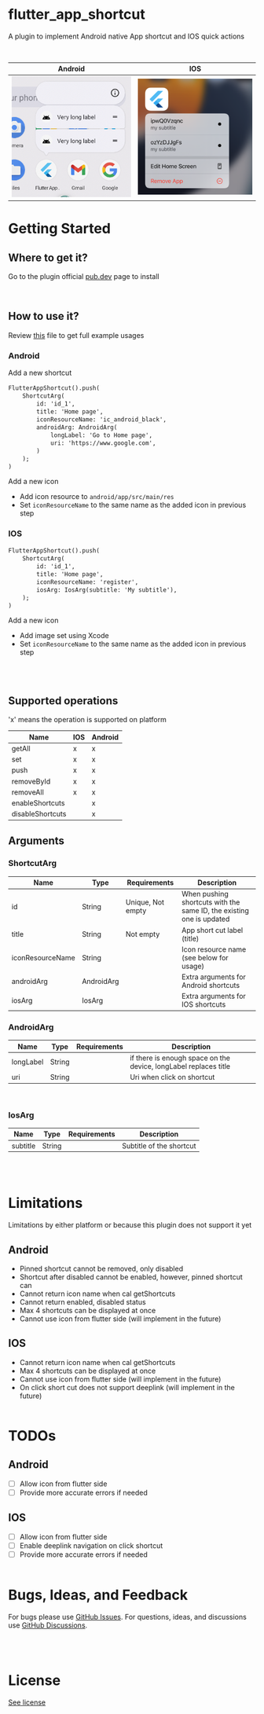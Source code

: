 # flutter_app_shortcut

A plugin to implement Android native App shortcut and IOS quick actions

<br>

Android          | IOS
:-------------------------:|:-------------------------:
![](/asset/android_shortcut.png)  |  ![](/asset/ios_shortcut.png)


# Getting Started

## Where to get it?
Go to the plugin official [pub.dev](https://pub.dev/packages/flutter_app_shortcut) page to install

<br>

## How to use it?

Review [this](/example/lib/main.dart) file to get full example usages

### Android
Add a new shortcut

```
FlutterAppShortcut().push(
    ShortcutArg(
        id: 'id_1',
        title: 'Home page',
        iconResourceName: 'ic_android_black',
        androidArg: AndroidArg(
            longLabel: 'Go to Home page',
            uri: 'https://www.google.com',
        )
    );
)
```

Add a new icon
- Add icon resource to `android/app/src/main/res`
- Set `iconResourceName` to the same name as the added icon in previous step

### IOS
```
FlutterAppShortcut().push(
    ShortcutArg(
        id: 'id_1',
        title: 'Home page',
        iconResourceName: 'register',
        iosArg: IosArg(subtitle: 'My subtitle'),
    );
)
```
Add a new icon
- Add image set using Xcode
- Set `iconResourceName` to the same name as the added icon in previous step


<br><br>

## Supported operations

'x' means the operation is supported on platform

| Name  | IOS | Android |
| ------------- | ------------- |  ------------- |
| getAll  |  x  |  x  | 
| set | x | x | 
| push | x | x | 
| removeById | x | x | 
| removeAll | x | x | 
| enableShortcuts |  | x | 
| disableShortcuts |  | x | 
## Arguments

### ShortcutArg
| Name  | Type | Requirements | Description |
| ------------- | ------------- |  ------------- | ------------- |
| id  |  String  |  Unique, Not empty  | When pushing shortcuts with the same ID, the existing one is updated |
| title | String |  Not empty | App short cut label (title) | 
| iconResourceName | String |  | Icon resource name (see below for usage) |
| androidArg | AndroidArg |  | Extra arguments for Android shortcuts |
| iosArg | IosArg |  | Extra arguments for IOS shortcuts |

### AndroidArg
| Name  | Type | Requirements | Description |
| ------------- | ------------- |  ------------- | ------------- |
| longLabel | String |  | if there is enough space on the device, longLabel replaces title | 
| uri | String |  |Uri when click on shortcut | 

<br>

### IosArg
| Name  | Type | Requirements | Description |
| ------------- | ------------- |  ------------- | ------------- |
| subtitle | String |  | Subtitle of the shortcut |

<br><br>

# Limitations
Limitations by either platform or because this plugin does not support it yet
## Android
- Pinned shortcut cannot be removed, only disabled
- Shortcut after disabled cannot be enabled, however, pinned shortcut can
- Cannot return icon name when cal getShortcuts
- Cannot return enabled, disabled status
- Max 4 shortcuts can be displayed at once
- Cannot use icon from flutter side (will implement in the future)
## IOS
- Cannot return icon name when cal getShortcuts
- Max 4 shortcuts can be displayed at once
- Cannot use icon from flutter side (will implement in the future)
- On click short cut does not support deeplink (will implement in the future)
<br><br>

# TODOs
## Android
- [ ] Allow icon from flutter side
- [ ] Provide more accurate errors if needed
## IOS
- [ ] Allow icon from flutter side
- [ ] Enable deeplink navigation on click shortcut
- [ ] Provide more accurate errors if needed
<br><br>

# Bugs, Ideas, and Feedback

For bugs please use [GitHub Issues](https://github.com/ngthailam/flutter_app_short_cut/issues). For questions, ideas, and discussions use [GitHub Discussions](https://github.com/ngthailam/flutter_app_short_cut/discussions).

<br><br>

# License

[See license](https://github.com/ngthailam/flutter_app_short_cut/blob/main/LICENSE)